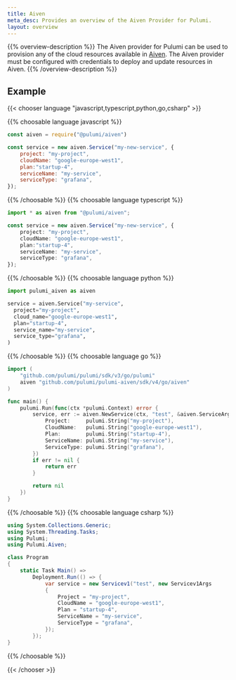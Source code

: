 ```yaml
---
title: Aiven
meta_desc: Provides an overview of the Aiven Provider for Pulumi.
layout: overview
---
```


{{% overview-description %}}
The Aiven provider for Pulumi can be used to provision any of the cloud resources available in [Aiven](https://aiven.io/).
The Aiven provider must be configured with credentials to deploy and update resources in Aiven.
{{% /overview-description %}}

## Example

{{< chooser language "javascript,typescript,python,go,csharp" >}}

{{% choosable language javascript %}}

```javascript
const aiven = require("@pulumi/aiven")

const service = new aiven.Service("my-new-service", {
    project: "my-project",
    cloudName: "google-europe-west1",
    plan:"startup-4",
    serviceName: "my-service",
    serviceType: "grafana",
});
```

{{% /choosable %}}
{{% choosable language typescript %}}

```typescript
import * as aiven from "@pulumi/aiven";

const service = new aiven.Service("my-new-service", {
    project: "my-project",
    cloudName: "google-europe-west1",
    plan:"startup-4",
    serviceName: "my-service",
    serviceType: "grafana",
});
```

{{% /choosable %}}
{{% choosable language python %}}

```python
import pulumi_aiven as aiven

service = aiven.Service("my-service",
  project="my-project",
  cloud_name="google-europe-west1",
  plan="startup-4",
  service_name="my-service",
  service_type="grafana",
)
```

{{% /choosable %}}
{{% choosable language go %}}

```go
import (
	"github.com/pulumi/pulumi/sdk/v3/go/pulumi"
	aiven "github.com/pulumi/pulumi-aiven/sdk/v4/go/aiven"
)

func main() {
	pulumi.Run(func(ctx *pulumi.Context) error {
		service, err := aiven.NewService(ctx, "test", &aiven.ServiceArgs{
			Project:     pulumi.String("my-project"),
			CloudName:   pulumi.String("google-europe-west1"),
			Plan:        pulumi.String("startup-4"),
			ServiceName: pulumi.String("my-service"),
			ServiceType: pulumi.String("grafana"),
		})
		if err != nil {
			return err
		}

		return nil
	})
}

```

{{% /choosable %}}
{{% choosable language csharp %}}

```csharp
using System.Collections.Generic;
using System.Threading.Tasks;
using Pulumi;
using Pulumi.Aiven;

class Program
{
    static Task Main() =>
        Deployment.Run(() => {
            var service = new Servicev1("test", new Servicev1Args
            {
                Project = "my-project",
                CloudName = "google-europe-west1",
                Plan = "startup-4",
                ServiceName = "my-service",
                ServiceType = "grafana",
            });
        });
}
```

{{% /choosable %}}

{{< /chooser >}}
